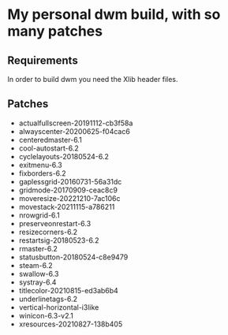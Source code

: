 My personal dwm build, with so many patches
============================

Requirements
------------
In order to build dwm you need the Xlib header files.

Patches
------------
* actualfullscreen-20191112-cb3f58a
* alwayscenter-20200625-f04cac6
* centeredmaster-6.1
* cool-autostart-6.2
* cyclelayouts-20180524-6.2
* exitmenu-6.3
* fixborders-6.2
* gaplessgrid-20160731-56a31dc
* gridmode-20170909-ceac8c9
* moveresize-20221210-7ac106c
* movestack-20211115-a786211
* nrowgrid-6.1
* preserveonrestart-6.3
* resizecorners-6.2
* restartsig-20180523-6.2
* rmaster-6.2
* statusbutton-20180524-c8e9479
* steam-6.2
* swallow-6.3
* systray-6.4
* titlecolor-20210815-ed3ab6b4
* underlinetags-6.2
* vertical-horizontal-i3like
* winicon-6.3-v2.1
* xresources-20210827-138b405
